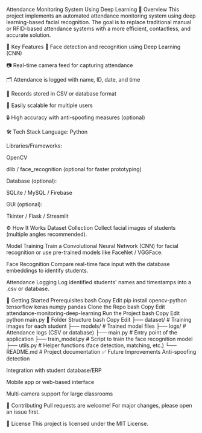 Attendance Monitoring System Using Deep Learning
📌 Overview
This project implements an automated attendance monitoring system using deep learning-based facial recognition. The goal is to replace traditional manual or RFID-based attendance systems with a more efficient, contactless, and accurate solution.

🧠 Key Features
🎯 Face detection and recognition using Deep Learning (CNN)

📷 Real-time camera feed for capturing attendance

🗂️ Attendance is logged with name, ID, date, and time

🧾 Records stored in CSV or database format

👥 Easily scalable for multiple users

🔒 High accuracy with anti-spoofing measures (optional)

🛠️ Tech Stack
Language: Python

Libraries/Frameworks:

OpenCV


dlib / face_recognition (optional for faster prototyping)

Database (optional):

SQLite / MySQL / Firebase

GUI (optional):

Tkinter / Flask / Streamlit

⚙️ How It Works
Dataset Collection
Collect facial images of students (multiple angles recommended).

Model Training
Train a Convolutional Neural Network (CNN) for facial recognition or use pre-trained models like FaceNet / VGGFace.

Face Recognition
Compare real-time face input with the database embeddings to identify students.

Attendance Logging
Log identified students' names and timestamps into a .csv or database.

🚀 Getting Started
Prerequisites
bash
Copy
Edit
pip install opencv-python tensorflow keras numpy pandas
Clone the Repo
bash
Copy
Edit
 attendance-monitoring-deep-learning
Run the Project
bash
Copy
Edit
python main.py
📁 Folder Structure
bash
Copy
Edit
├── dataset/                # Training images for each student
├── models/                 # Trained model files
├── logs/                   # Attendance logs (CSV or database)
├── main.py                 # Entry point of the application
├── train_model.py          # Script to train the face recognition model
├── utils.py                # Helper functions (face detection, matching, etc.)
└── README.md               # Project documentation
✅ Future Improvements
Anti-spoofing detection

Integration with student database/ERP

Mobile app or web-based interface

Multi-camera support for large classrooms

🤝 Contributing
Pull requests are welcome! For major changes, please open an issue first.

📄 License
This project is licensed under the MIT License.
